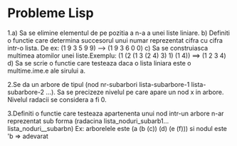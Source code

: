 # Probleme Lisp

1.a) Sa se elimine elementul de pe pozitia a n-a a unei liste liniare.
b) Definiti o functie care determina succesorul unui numar reprezentat cifra
cu cifra intr-o lista. De ex: (1 9 3 5 9 9) --> (1 9 3 6 0 0)
c) Sa se construiasca multimea atomilor unei liste.Exemplu: (1 (2 (1 3 (2 4) 
3) 1) (1 4)) ==> (1 2 3 4)
d) Sa se scrie o functie care testeaza daca o lista liniara este o multime.ime.e ale sirului a.

2.Se da un arbore de tipul (nod nr-subarbori lista-subarbore-1 lista-subarbore-2 ...). 
Sa se precizeze nivelul pe care apare un nod x in arbore. Nivelul radacii se considera a fi 0.

3.Definiti o functie care testeaza apartenenta unui nod intr-un arbore n-ar 
reprezentat sub forma (radacina lista_noduri_subarb1... lista_noduri__subarbn) 
Ex: arborelele este (a (b (c)) (d) (e (f))) si nodul este 'b => adevarat
